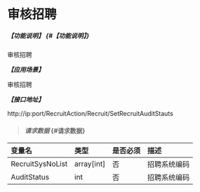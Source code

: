 # 审核招聘

##### _【功能说明】_ {#【功能说明】}

审核招聘

_**【应用场景】**_

审核招聘


_**【接口地址】**_

http://ip:port/RecruitAction/Recruit/SetRecruitAuditStauts

> #### _请求数据_ {#请求数据}

| 变量名 | 类型 | 是否必须 | 描述 |
| :--- | :--- | :--- | :--- |
| RecruitSysNoList |array[int] | 否 | 招聘系统编码|
| AuditStatus | int | 否 | 招聘系统编码|











